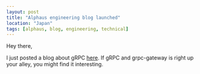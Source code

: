 ```yaml
---
layout: post
title: "Alphaus engineering blog launched"
location: "Japan"
tags: [alphaus, blog, engineering, technical]
---
```


Hey there,

I just posted a blog about gRPC [here](https://labs.alphaus.cloud/blog/2023/05/03/blue-api/). If gRPC and grpc-gateway is right up your alley, you might find it interesting.
